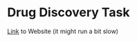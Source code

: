 # Drug Discovery Task
[Link](https://drug-discovery-task.onrender.com/) to Website (it might run a bit slow)
